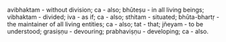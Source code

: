 avibhaktam - without division; ca - also; bhūteṣu - in all living beings; vibhaktam - divided; iva - as if; ca - also; sthitam - situated; bhūta-bhartṛ - the maintainer of all living entities; ca - also; tat - that; jñeyam - to be understood; grasiṣṇu - devouring; prabhaviṣṇu - developing; ca - also.
